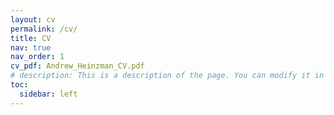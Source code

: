 ```yaml
---
layout: cv
permalink: /cv/
title: CV
nav: true
nav_order: 1
cv_pdf: Andrew_Heinzman_CV.pdf
# description: This is a description of the page. You can modify it in '_pages/cv.md'. You can also change or remove the top pdf download button.
toc:
  sidebar: left
---
```

